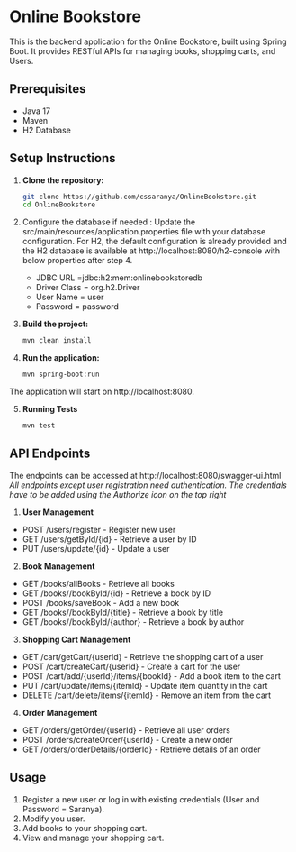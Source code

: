 # Online Bookstore

This is the backend application for the Online Bookstore, built using Spring Boot. It provides RESTful APIs for managing books, shopping carts, and Users.

## Prerequisites
- Java 17
- Maven
- H2 Database

## Setup Instructions
1. **Clone the repository:**
   ```bash
   git clone https://github.com/cssaranya/OnlineBookstore.git
   cd OnlineBookstore
   
2. Configure the database if needed : Update the src/main/resources/application.properties file with your database configuration.
   For H2, the default configuration is already provided and the H2 database is available at http://localhost:8080/h2-console with below properties after step 4.
   - JDBC URL =jdbc:h2:mem:onlinebookstoredb
   - Driver Class = org.h2.Driver
   - User Name = user
   - Password = password   
   
3. **Build the project:**
   ```bash
   mvn clean install
   
4. **Run the application:**
   ```bash
   mvn spring-boot:run
The application will start on http://localhost:8080.

5. **Running Tests**
    ```bash
    mvn test

## API Endpoints
The endpoints can be accessed at http://localhost:8080/swagger-ui.html <br> 
*All endpoints except user registration need authentication. The credentials have to be added using the Authorize icon on the top right*

1. **User Management**
- POST /users/register - Register new user
- GET /users/getById/{id} - Retrieve a user by ID
- PUT /users/update/{id} - Update a user

2. **Book Management**
- GET /books/allBooks - Retrieve all books
- GET /books//bookById/{id} - Retrieve a book by ID
- POST /books/saveBook - Add a new book
- GET /books//bookById/{title} - Retrieve a book by title
- GET /books//bookById/{author} - Retrieve a book by author

3. **Shopping Cart Management**
- GET /cart/getCart/{userId} - Retrieve the shopping cart of a user
- POST /cart/createCart/{userId} - Create a cart for the user
- POST /cart/add/{userId}/items/{bookId} - Add a book item to the cart
- PUT /cart/update/items/{itemId} - Update item quantity in the cart
- DELETE /cart/delete/items/{itemId} - Remove an item from the cart

4. **Order Management**
- GET /orders/getOrder/{userId} - Retrieve all user orders
- POST /orders/createOrder/{userId} - Create a new order
- GET /orders/orderDetails/{orderId} - Retrieve details of an order

## Usage
1. Register a new user or log in with existing credentials (User and Password = Saranya).
2. Modify you user.
3. Add books to your shopping cart.
4. View and manage your shopping cart.



   